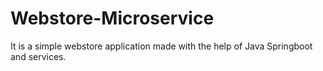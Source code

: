 # Webstore-Microservice

It is a simple webstore application made with the help of Java Springboot and services.
